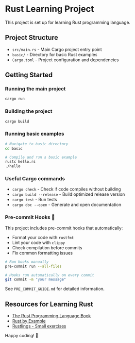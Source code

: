 # Rust Learning Project

This project is set up for learning Rust programming language.

## Project Structure

- `src/main.rs` - Main Cargo project entry point
- `basic/` - Directory for basic Rust examples
- `Cargo.toml` - Project configuration and dependencies

## Getting Started

### Running the main project
```bash
cargo run
```

### Building the project
```bash
cargo build
```

### Running basic examples
```bash
# Navigate to basic directory
cd basic

# Compile and run a basic example
rustc hello.rs
./hello
```

### Useful Cargo commands
- `cargo check` - Check if code compiles without building
- `cargo build --release` - Build optimized release version
- `cargo test` - Run tests
- `cargo doc --open` - Generate and open documentation

### Pre-commit Hooks 🚀
This project includes pre-commit hooks that automatically:
- Format your code with `rustfmt`
- Lint your code with `clippy`
- Check compilation before commits
- Fix common formatting issues

```bash
# Run hooks manually
pre-commit run --all-files

# Hooks run automatically on every commit
git commit -m "your message"
```

See `PRE_COMMIT_GUIDE.md` for detailed information.

## Resources for Learning Rust

- [The Rust Programming Language Book](https://doc.rust-lang.org/book/)
- [Rust by Example](https://doc.rust-lang.org/rust-by-example/)
- [Rustlings - Small exercises](https://github.com/rust-lang/rustlings)

Happy coding! 🦀
